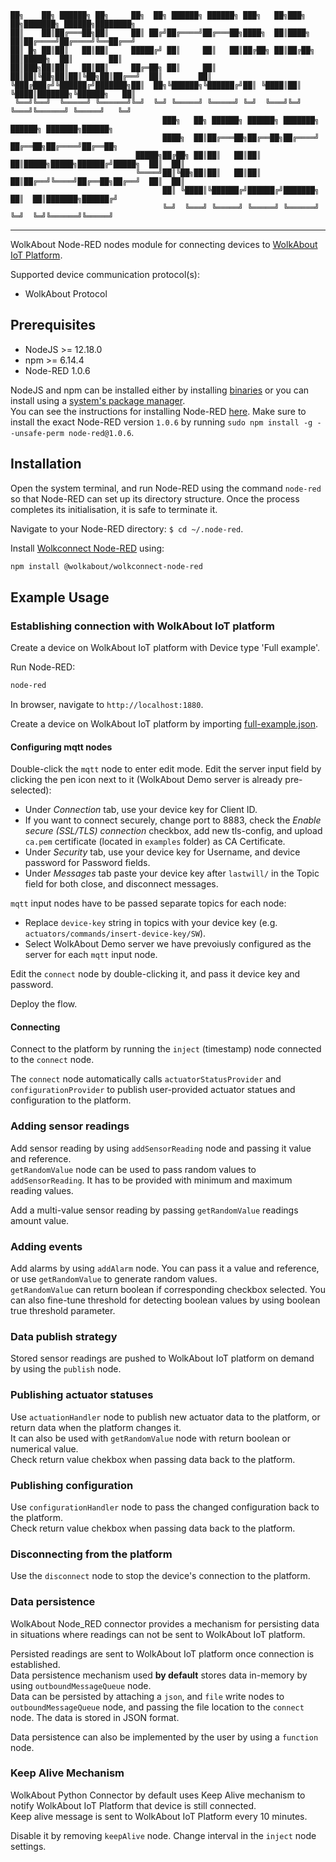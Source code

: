 ```
██╗    ██╗ ██████╗ ██╗     ██╗  ██╗ ██████╗ ██████╗ ███╗   ██╗███╗   ██╗███████╗ ██████╗████████╗
██║    ██║██╔═══██╗██║     ██║ ██╔╝██╔════╝██╔═══██╗████╗  ██║████╗  ██║██╔════╝██╔════╝╚══██╔══╝
██║ █╗ ██║██║   ██║██║     █████╔╝ ██║     ██║   ██║██╔██╗ ██║██╔██╗ ██║█████╗  ██║        ██║   
██║███╗██║██║   ██║██║     ██╔═██╗ ██║     ██║   ██║██║╚██╗██║██║╚██╗██║██╔══╝  ██║        ██║   
╚███╔███╔╝╚██████╔╝███████╗██║  ██╗╚██████╗╚██████╔╝██║ ╚████║██║ ╚████║███████╗╚██████╗   ██║   
 ╚══╝╚══╝  ╚═════╝ ╚══════╝╚═╝  ╚═╝ ╚═════╝ ╚═════╝ ╚═╝  ╚═══╝╚═╝  ╚═══╝╚══════╝ ╚═════╝   ╚═╝   
                                  ███╗   ██╗ ██████╗ ██████╗ ███████╗    ██████╗ ███████╗██████╗ 
                                  ████╗  ██║██╔═══██╗██╔══██╗██╔════╝    ██╔══██╗██╔════╝██╔══██╗
                            █████╗██╔██╗ ██║██║   ██║██║  ██║█████╗█████╗██████╔╝█████╗  ██║  ██║
                            ╚════╝██║╚██╗██║██║   ██║██║  ██║██╔══╝╚════╝██╔══██╗██╔══╝  ██║  ██║
                                  ██║ ╚████║╚██████╔╝██████╔╝███████╗    ██║  ██║███████╗██████╔╝
                                  ╚═╝  ╚═══╝ ╚═════╝ ╚═════╝ ╚══════╝    ╚═╝  ╚═╝╚══════╝╚═════╝ 
```
--- 
WolkAbout Node-RED nodes module for connecting devices to [WolkAbout IoT Platform](https://demo.wolkabout.com/).

Supported device communication protocol(s):
* WolkAbout Protocol

## Prerequisites

* NodeJS >= 12.18.0
* npm >= 6.14.4
* Node-RED 1.0.6

NodeJS and npm can be installed either by installing [binaries](https://nodejs.org/en/download/) or you can install using a [system's package manager](https://nodejs.org/en/download/package-manager/).<br>
You can see the instructions for installing Node-RED [here](https://nodered.org/docs/getting-started/installation).
Make sure to install the exact Node-RED version ```1.0.6``` by running ```sudo npm install -g --unsafe-perm node-red@1.0.6```.

## Installation

Open the system terminal, and run Node-RED using the command ```node-red``` so that Node-RED can set up its directory structure.
Once the process completes its initialisation, it is safe to terminate it. 

Navigate to your Node-RED directory: ```$ cd ~/.node-red```.

Install [Wolkconnect Node-RED](https://www.npmjs.com/package/@wolkabout/wolkconnect-node-red) using:

```sh
npm install @wolkabout/wolkconnect-node-red
```

## Example Usage

### Establishing connection with WolkAbout IoT platform

Create a device on WolkAbout IoT platform with Device type 'Full example'.<br>

Run Node-RED:

```sh
node-red
```

In browser, navigate to ```http://localhost:1880```.

Create a device on WolkAbout IoT platform by importing [full-example.json](/examples/full-feature-set/full-example.json).

#### Configuring mqtt nodes

Double-click the ```mqtt``` node to enter edit mode. Edit the server input field by clicking the pen icon next to it (WolkAbout Demo server is already pre-selected):

- Under *Connection* tab, use your device key for Client ID.
- If you want to connect securely, change port to 8883, check the *Enable secure (SSL/TLS) connection* checkbox, add new tls-config, and upload ```ca.pem``` certificate (located in ```examples``` folder) as CA Certificate.
- Under *Security* tab, use your device key for Username, and device password for Password fields.
- Under *Messages* tab paste your device key after ```lastwill/``` in the Topic field for both close, and disconnect messages.

```mqtt``` input nodes have to be passed separate topics for each node:

- Replace ```device-key``` string in topics with your device key (e.g. ```actuators/commands/insert-device-key/SW```).
- Select WolkAbout Demo server we have prevoiusly configured as the server for each ```mqtt``` input node.

Edit the ```connect``` node by double-clicking it, and pass it device key and password.

Deploy the flow.

#### Connecting

Connect to the platform by running the ```inject``` (timestamp) node connected to the ```connect``` node.

The ```connect``` node automatically calls ```actuatorStatusProvider``` and ```configurationProvider```  to publish user-provided actuator statues and configuration to the platform.

### Adding sensor readings

Add sensor reading by using ```addSensorReading``` node and passing it value and reference.<br>
```getRandomValue``` node can be used to pass random values to ```addSensorReading```. It has to be provided with minimum and maximum reading values.

Add a multi-value sensor reading by passing ```getRandomValue``` readings amount value.

### Adding events

Add alarms by using ```addAlarm``` node. You can pass it a value and reference, or use ```getRandomValue``` to generate random values.<br>
```getRandomValue``` can return boolean if corresponding checkbox selected. You can also fine-tune threshold for detecting boolean values by using boolean true threshold parameter.

### Data publish strategy

Stored sensor readings are pushed to WolkAbout IoT platform on demand by using the ```publish``` node.

### Publishing actuator statuses

Use ```actuationHandler``` node to publish new actuator data to the platform, or return data when the platform changes it.<br>
It can also be used with ```getRandomValue``` node with return boolean or numerical value.<br>
Check return value chekbox when passing data back to the platform.

### Publishing configuration

Use ```configurationHandler``` node to pass the changed configuration back to the platform.<br>
Check return value chekbox when passing data back to the platform.

### Disconnecting from the platform

Use the ```disconnect``` node to stop the device's connection to the platform.

### Data persistence

WolkAbout Node_RED connector provides a mechanism for persisting data in situations where readings can not be sent to WolkAbout IoT platform.<br>

Persisted readings are sent to WolkAbout IoT platform once connection is established.<br>
Data persistence mechanism used **by default** stores data in-memory by using ```outboundMessageQueue``` node.<br>
Data can be persisted by attaching a ```json```, and ```file``` write nodes to ```outboundMessageQueue``` node, and passing the file location to the ```connect``` node. The data is stored in JSON format.<br>

Data persistence can also be implemented by the user by using a ```function``` node.<br>

### Keep Alive Mechanism

WolkAbout Python Connector by default uses Keep Alive mechanism to notify WolkAbout IoT Platform that device is still connected.<br>
Keep alive message is sent to WolkAbout IoT Platform every 10 minutes.<br>

Disable it by removing ```keepAlive``` node. Change interval in the ```inject``` node settings.
